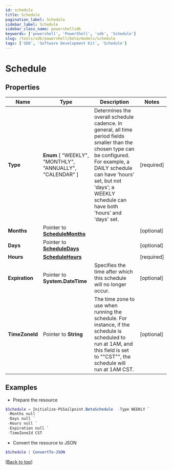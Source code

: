 ```yaml
---
id: schedule
title: Schedule
pagination_label: Schedule
sidebar_label: Schedule
sidebar_class_name: powershellsdk
keywords: ['powershell', 'PowerShell', 'sdk', 'Schedule'] 
slug: /tools/sdk/powershell/beta/models/schedule
tags: ['SDK', 'Software Development Kit', 'Schedule']
---
```



# Schedule

## Properties

Name | Type | Description | Notes
------------ | ------------- | ------------- | -------------
**Type** |   **Enum** [  "WEEKLY",    "MONTHLY",    "ANNUALLY",    "CALENDAR" ] | Determines the overall schedule cadence. In general, all time period fields smaller than the chosen type can be configured. For example, a DAILY schedule can have 'hours' set, but not 'days'; a WEEKLY schedule can have both 'hours' and 'days' set. | [required]
**Months** |  Pointer to [**ScheduleMonths**](schedule-months) |  | [optional] 
**Days** |  Pointer to [**ScheduleDays**](schedule-days) |  | [optional] 
**Hours** |  [**ScheduleHours**](schedule-hours) |  | [required]
**Expiration** |  Pointer to **System.DateTime** | Specifies the time after which this schedule will no longer occur. | [optional] 
**TimeZoneId** |  Pointer to **String** | The time zone to use when running the schedule. For instance, if the schedule is scheduled to run at 1AM, and this field is set to ""CST"", the schedule will run at 1AM CST. | [optional] 

## Examples

- Prepare the resource
```powershell
$Schedule = Initialize-PSSailpoint.BetaSchedule  -Type WEEKLY `
 -Months null `
 -Days null `
 -Hours null `
 -Expiration null `
 -TimeZoneId CST
```

- Convert the resource to JSON
```powershell
$Schedule | ConvertTo-JSON
```


[[Back to top]](#) 

